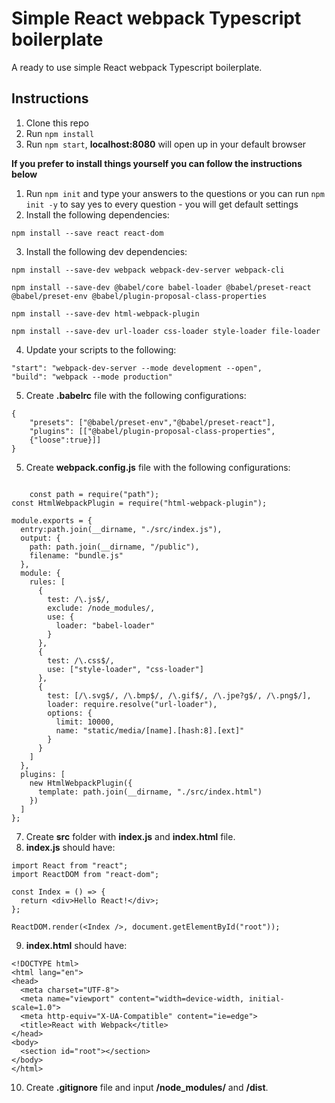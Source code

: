 # Simple React webpack Typescript boilerplate

A ready to use simple React webpack Typescript boilerplate.

## Instructions

1.  Clone this repo
2.  Run `npm install`
3.  Run `npm start`, **localhost:8080** will open up in your default browser

**If you prefer to install things yourself you can follow the instructions below**

1.  Run `npm init` and type your answers to the questions or you can run `npm init -y` to say yes to every question - you will get default settings
2.  Install the following dependencies:
```
npm install --save react react-dom
```
3.  Install the following dev dependencies:
```
npm install --save-dev webpack webpack-dev-server webpack-cli

npm install --save-dev @babel/core babel-loader @babel/preset-react   @babel/preset-env @babel/plugin-proposal-class-properties

npm install --save-dev html-webpack-plugin

npm install --save-dev url-loader css-loader style-loader file-loader

```
4. Update your scripts to the following:
```
"start": "webpack-dev-server --mode development --open",
"build": "webpack --mode production"
```
5. Create **.babelrc** file with the following configurations:
```
{
    "presets": ["@babel/preset-env","@babel/preset-react"],
    "plugins": [["@babel/plugin-proposal-class-properties",
    {"loose":true}]]
}

```
5. Create **webpack.config.js** file with the following configurations:
```

    const path = require("path");
const HtmlWebpackPlugin = require("html-webpack-plugin");

module.exports = {
  entry:path.join(__dirname, "./src/index.js"),
  output: {
    path: path.join(__dirname, "/public"),
    filename: "bundle.js"
  },
  module: {
    rules: [
      {
        test: /\.js$/,
        exclude: /node_modules/,
        use: {
          loader: "babel-loader"
        }
      },
      {
        test: /\.css$/,
        use: ["style-loader", "css-loader"]
      },
      {
        test: [/\.svg$/, /\.bmp$/, /\.gif$/, /\.jpe?g$/, /\.png$/],
        loader: require.resolve("url-loader"),
        options: {
          limit: 10000,
          name: "static/media/[name].[hash:8].[ext]"
        }
      }
    ]
  },
  plugins: [
    new HtmlWebpackPlugin({
      template: path.join(__dirname, "./src/index.html")
    })
  ]
};

```
7. Create **src** folder with **index.js** and **index.html** file.
8. **index.js** should have:
```
import React from "react";
import ReactDOM from "react-dom";

const Index = () => {
  return <div>Hello React!</div>;
};

ReactDOM.render(<Index />, document.getElementById("root"));
```
9. **index.html** should have:
```
<!DOCTYPE html>
<html lang="en">
<head>
  <meta charset="UTF-8">
  <meta name="viewport" content="width=device-width, initial-scale=1.0">
  <meta http-equiv="X-UA-Compatible" content="ie=edge">
  <title>React with Webpack</title>
</head>
<body>
  <section id="root"></section>
</body>
</html>
```
10. Create **.gitignore** file and input **/node_modules/** and **/dist**.